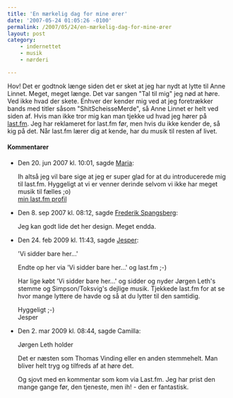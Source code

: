 ```yaml
---
title: 'En mærkelig dag for mine ører'
date: '2007-05-24 01:05:26 -0100'
permalink: /2007/05/24/en-mærkelig-dag-for-mine-ører
layout: post
category:
    - indernettet
    - musik
    - nørderi

---
```

Hov! Det er godtnok længe siden det er sket at jeg har nydt at lytte til Anne Linnet. Meget, meget længe. Det var sangen "Tal til mig" jeg nød at høre. Ved ikke hvad der skete. Enhver der kender mig ved at jeg foretrækker bands med titler såsom "ShitScheisseMerde", så Anne Linnet er helt ved siden af. Hvis man ikke tror mig kan man tjekke ud hvad jeg hører på [last.fm](http://www.last.fm/user/naxoc). Jeg har reklameret for last.fm før, men hvis du ikke kender de, så kig på det. Når last.fm lærer dig at kende, har du musik til resten af livet.
<div class="vintage-comments">
<h4>Kommentarer </h4>
<ul class="vintage-comments-list"><li>
<p class="comment-meta">Den <time datetime="2007-06-20T10:01:25+02:00">20. jun 2007 kl.  10:01</time>, sagde <a href="http://ma.ria.dk">Maria</a>:</p>
<p>Ih altså jeg vil bare sige at jeg er super glad for at du introducerede mig til last.fm. Hyggeligt at vi er venner derinde selvom vi ikke har meget musik til fælles ;o)<br /><a href="http://www.last.fm/user/maha94ag" rel="nofollow">min last.fm profil</a></p>
</li>

<li>
<p class="comment-meta">Den <time datetime="2007-09-08T20:12:26+02:00">8. sep 2007 kl.  08:12</time>, sagde <a href="http://frespa.dk">Frederik Spangsberg</a>:</p>
<p>Jeg kan godt lide det her design. Meget endda.</p>
</li>

<li>
<p class="comment-meta">Den <time datetime="2009-02-24T11:43:53+01:00">24. feb 2009 kl.  11:43</time>, sagde <a href="http://www.jespergarde.com">Jesper</a>:</p>
<p>'Vi sidder bare her...'</p>
<p>Endte op her via 'Vi sidder bare her...' og last.fm ;-)</p>
<p>Har lige købt 'Vi sidder bare her...' og sidder og nyder Jørgen Leth's stemme og Simpson/Toksvig's dejlige musik. Tjekkede last.fm for at se hvor mange lyttere de havde og så at du lytter til den samtidig.</p>
<p>Hyggeligt ;-)<br />
Jesper</p>
</li>

<li>
<p class="comment-meta">Den <time datetime="2009-03-02T08:44:02+01:00">2. mar 2009 kl.  08:44</time>, sagde Camilla:</p>
<p>Jørgen Leth holder</p>
<p>Det er næsten som Thomas Vinding eller en anden stemmehelt. Man bliver helt tryg og tilfreds af at høre det. </p>
<p>Og sjovt med en kommentar som kom via Last.fm. Jeg har prist den mange gange før, den tjeneste, men ih! - den er fantastisk.</p>
</li>
</ul>
</div>
